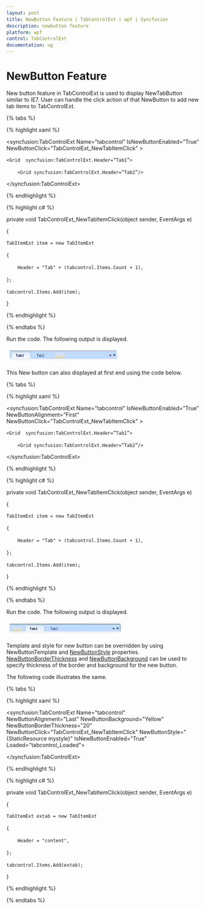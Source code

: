 ```yaml
---
layout: post
title: NewButton Feature | TabControlExt | wpf | Syncfusion
description: newbutton feature
platform: wpf
control: TabControlExt
documentation: ug
---
```


# NewButton Feature

New button feature in TabControlExt is used to display NewTabButton similar to IE7. User can handle the click action of that NewButton to add new tab items to TabControlExt.

{% tabs %}

{% highlight xaml %}

<syncfusion:TabControlExt  Name=”tabcontrol” IsNewButtonEnabled=”True” NewButtonClick="TabControlExt_NewTabItemClick" >

    <Grid  syncfusion:TabControlExt.Header=”Tab1”>

        <Grid syncfusion:TabControlExt.Header=”Tab2”/>

</syncfusion:TabControlExt>

{% endhighlight %}

{% highlight c# %}

private void TabControlExt_NewTabItemClick(object sender, EventArgs e)

{

    TabItemExt item = new TabItemExt

    {

        Header = "Tab" + (tabcontrol.Items.Count + 1),

    };

    tabcontrol.Items.Add(item);

}

{% endhighlight %}

{% endtabs %}



Run the code. The following output is displayed.

![NewButton Feature](NewButton-Feature_images/NewButton-Feature_img1.jpeg)


This New button can also displayed at first end using the code below.

{% tabs %}

{% highlight xaml %}

<syncfusion:TabControlExt  Name=”tabcontrol” IsNewButtonEnabled=”True” NewButtonAlignment=”First”  NewButtonClick="TabControlExt_NewTabItemClick" >

    <Grid  syncfusion:TabControlExt.Header=”Tab1”>

        <Grid syncfusion:TabControlExt.Header=”Tab2”/>

</syncfusion:TabControlExt>

{% endhighlight %}

{% highlight c# %}

private void TabControlExt_NewTabItemClick(object sender, EventArgs e)

{

    TabItemExt item = new TabItemExt

    {

        Header = "Tab" + (tabcontrol.Items.Count + 1),

    };

    tabcontrol.Items.Add(item);

}

{% endhighlight %}

{% endtabs %}



Run the code. The following output is displayed.

![New button template](NewButton-Feature_images/NewButton-Feature_img2.jpeg)

Template and style for new button can be overridden by using NewButtonTemplate and [NewButtonStyle](https://help.syncfusion.com/cr/wpf/Syncfusion.Tools.Wpf~Syncfusion.Windows.Tools.Controls.TabControlExt~NewButtonStyle.html) properties.  [NewButtonBorderThickness](https://help.syncfusion.com/cr/wpf/Syncfusion.Tools.Wpf~Syncfusion.Windows.Tools.Controls.TabControlExt~NewButtonBorderThickness.html) and [NewButtonBackground](https://help.syncfusion.com/cr/wpf/Syncfusion.Tools.Wpf~Syncfusion.Windows.Tools.Controls.TabControlExt~NewButtonBackground.html) can be used to specify thickness of the border and background for the new button.

The following code illustrates the same.


{% tabs %}

{% highlight xaml %}

<syncfusion:TabControlExt Name="tabcontrol" NewButtonAlignment="Last" NewButtonBackground="Yellow" NewButtonBorderThickness="20” NewButtonClick="TabControlExt_NewTabItemClick" NewButtonStyle="{StaticResource mystyle}" IsNewButtonEnabled="True" Loaded="tabcontrol_Loaded">

</syncfusion:TabControlExt>

{% endhighlight %}

{% highlight c# %}

private void TabControlExt_NewTabItemClick(object sender, EventArgs e)

{

    TabItemExt extab = new TabItemExt

    {

        Header = "content",

    };

    tabcontrol.Items.Add(extab);

}

{% endhighlight %}

{% endtabs %}



